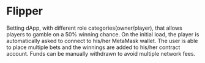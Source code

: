 # Flipper

Betting dApp, with different role categories(owner/player), that allows players to gamble on a 50% winning chance. On the initial load, the player is automatically asked to connect to his/her MetaMask wallet. The user is able to place multiple bets and the winnings are added to his/her contract account. Funds can be manually withdrawn to avoid multiple network fees.
